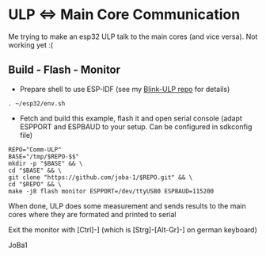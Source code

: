 # ULP <=> Main Core Communication

Me trying to make an esp32 ULP talk to the main cores (and vice versa).
Not working yet :(

## Build - Flash - Monitor
* Prepare shell to use ESP-IDF (see my [Blink-ULP repo](https://github.com/joba-1/Blink-ULP/blob/master/README.md) for details)
```
. ~/esp32/env.sh
```

* Fetch and build this example, flash it and open serial console (adapt ESPPORT and ESPBAUD to your setup. Can be configured in sdkconfig file)
```
REPO="Comm-ULP"
BASE="/tmp/$REPO-$$"
mkdir -p "$BASE" && \
cd "$BASE" && \
git clone "https://github.com/joba-1/$REPO.git" && \
cd "$REPO" && \
make -j8 flash monitor ESPPORT=/dev/ttyUSB0 ESPBAUD=115200

```

When done, ULP does some measurement and sends results to the main cores where they are formated and printed to serial

Exit the monitor with [Ctrl]-] (which is [Strg]-[Alt-Gr]-] on german keyboard)

JoBa1

